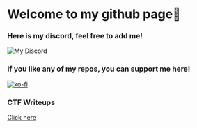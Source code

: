 # Welcome to my github page👋

### Here is my discord, feel free to add me!<br>
![My Discord](https://discord-readme-badge.vercel.app/api?id=475452946037866508)

### If you like any of my repos, you can support me here!<br>
[![ko-fi](https://ko-fi.com/img/githubbutton_sm.svg)](https://ko-fi.com/Q5Q3SCRV8)

### CTF Writeups
[Click here](https://dziksonn.github.io/ctf-writeups/)

<!--
**Dziksonn/dziksonn** is a ✨ _special_ ✨ repository because its `README.md` (this file) appears on your GitHub profile.

Here are some ideas to get you started:

- 🔭 I’m currently working on ...
- 🌱 I’m currently learning ...
- 👯 I’m looking to collaborate on ...
- 🤔 I’m looking for help with ...
- 💬 Ask me about ...
- 📫 How to reach me: ...
- 😄 Pronouns: ...
- ⚡ Fun fact: ...
-->
